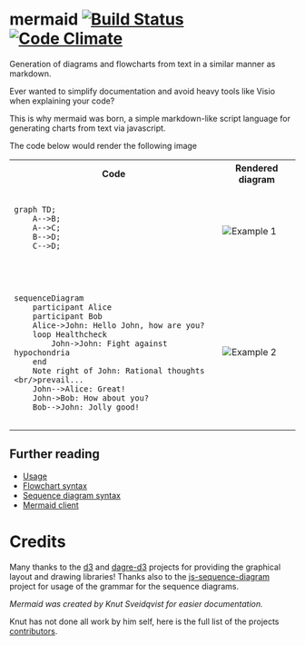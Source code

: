 
mermaid [![Build Status](https://travis-ci.org/knsv/mermaid.svg?branch=master)](https://travis-ci.org/knsv/mermaid) [![Code Climate](https://codeclimate.com/github/knsv/mermaid/badges/gpa.svg)](https://codeclimate.com/github/knsv/mermaid)
=======

Generation of diagrams and flowcharts from text in a similar manner as markdown.

Ever wanted to simplify documentation and avoid heavy tools like Visio when explaining your code?

This is why mermaid was born, a simple markdown-like script language for generating charts from text via javascript.

The code below would render the following image
<table>
<tr><th>Code</th><th>Rendered diagram</th></tr>
<tr><td>
<pre>
<code>
graph TD;
    A-->B;
    A-->C;
    B-->D;
    C-->D;
<code>
</pre>
</td>
<td>
<img src='http://www.sveido.com/mermaid/img/ex1.png' alt='Example 1'>
</td>
</tr>
<tr>
<td>
<pre>
<code>
sequenceDiagram
    participant Alice
    participant Bob
    Alice->John: Hello John, how are you?
    loop Healthcheck
        John->John: Fight against hypochondria
    end
    Note right of John: Rational thoughts &lt;br/>prevail...
    John-->Alice: Great!
    John->Bob: How about you?
    Bob-->John: Jolly good!
</code>
</pre>
</td>
<td>
<img src='http://www.sveido.com/mermaid/img/seq1.png' alt='Example 2'>
</td>
</tr>
</table>

## Further reading

* [Usage](http://knsv.github.io/mermaid/usage.html)
* [Flowchart syntax](http://knsv.github.io/mermaid/flowchart.html)
* [Sequence diagram syntax](http://knsv.github.io/mermaid/sequenceDiagram.html)
* [Mermaid client](http://knsv.github.io/mermaid/mermaidCLI.html)

# Credits
Many thanks to the [d3](http://d3js.org/) and [dagre-d3](https://github.com/cpettitt/dagre-d3) projects for providing
the graphical layout and drawing libraries! Thanks also to the
[js-sequence-diagram](http://bramp.github.io/js-sequence-diagrams) project for usage of the grammar for the
sequence diagrams.

*Mermaid was created by Knut Sveidqvist for easier documentation.*

Knut has not done all work by him self, here is the full list of the projects [contributors](https://github.com/knsv/mermaid/graphs/contributors).
